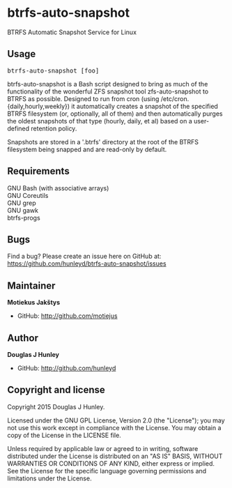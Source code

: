 btrfs-auto-snapshot
===================

BTRFS Automatic Snapshot Service for Linux

Usage
-----
<pre>
btrfs-auto-snapshot [foo]
</pre>

btrfs-auto-snapshot is a Bash script designed to bring as much of the functionality
of the wonderful ZFS snapshot tool zfs-auto-snapshot to BTRFS as possible. Designed to
run from cron (using /etc/cron.{daily,hourly,weekly}) it automatically
creates a snapshot of the specified BTRFS filesystem (or, optionally, all of
them) and then automatically purges the oldest snapshots of that type
(hourly, daily, et al) based on a user-defined retention policy.

Snapshots are stored in a '.btrfs' directory at the root of the BTRFS
filesystem being snapped and are read-only by default.

Requirements
------------
GNU Bash (with associative arrays)
<br>GNU Coreutils
<br>GNU grep
<br>GNU gawk
<br>btrfs-progs

Bugs
----
Find a bug? Please create an issue here on GitHub at:
https://github.com/hunleyd/btrfs-auto-snapshot/issues

Maintainer
----------
**Motiekus Jakštys**
+ GitHub: http://github.com/motiejus

Author
-------
**Douglas J Hunley**
+ GitHub: http://github.com/hunleyd

Copyright and license
---------------------
Copyright 2015 Douglas J Hunley.

Licensed under the GNU GPL License, Version 2.0 (the "License"); you may not use this work
except in compliance with the License. You may obtain a copy of the License in the
LICENSE file.

Unless required by applicable law or agreed to in writing, software distributed under the
License is distributed on an "AS IS" BASIS, WITHOUT WARRANTIES OR CONDITIONS OF ANY KIND,
either express or implied. See the License for the specific language governing
permissions and limitations under the License.
